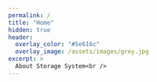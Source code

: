 ```yaml
---
permalink: /
title: "Home"
hidden: true
header:
  overlay_color: "#5e616c"
  overlay_image: /assets/images/grey.jpg
excerpt: >
  About Storage System<br />
---
```

